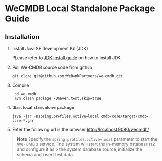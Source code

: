 # WeCMDB Local Standalone Package Guide


## Installation
1. Install Java SE Development Kit (JDK)
	
	PLease refer to [JDK install guide](https://github.com/WeBankPartners/we-cmdb/blob/master/cmdb-wiki/docs/developer/jdk_install_guide_en.md) on how to install JDK.

2. Pull We-CMDB source code from github
	
	```shell script
    git clone git@github.com:WeBankPartners/we-cmdb.git
    ```

3. Compile
	
    ```shell script
     cd we-cmdb
     mvn clean package -Dmaven.test.skip=true
    ```

4. Start local standalone package
    
	```shell script
    java -jar -Dspring.profiles.active=local cmdb-core/target/cmdb-core-*.jar
    ```

5. Enter the following url in the browser
[http://localhost:9080/wecmdb/](http://localhost:9080/wecmdb/)
      

>**Note**
Specify the `spring.profiles.active=local` parameter to start the We-CMDB service. The system will start the in-memory database H2 and configure it as > the system database source, initialize the schema and insert test data.